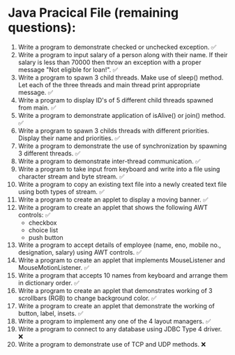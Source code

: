 # Java Pracical File (remaining questions):

1. Write a program to demonstrate checked or unchecked exception. :white_check_mark:
2. Write a program to input salary of a person along with their name. If their salary is less than 70000 then throw an exception with a proper message "Not eligible for loan!". :white_check_mark:
3. Write a program to spawn 3 child threads. Make use of sleep() method. Let each of the three threads and main thread print appropriate message. :white_check_mark:
4. Write a program to display ID's of 5 different child threads spawned from main. :white_check_mark:
5. Write a program to demonstrate application of isAlive() or join() method. :white_check_mark:
6. Write a program to spawn 3 childs threads with different priorities. Display their name and priorities. :white_check_mark:
7. Write a program to demonstrate the use of synchronization by spawning 3 different threads. :white_check_mark:
8. Write a program to demonstrate inter-thread communication. :white_check_mark:
9. Write a program to take input from keyboard and write into a file using character stream and byte stream. :white_check_mark:
10. Write a program to copy an existing text file into a newly created text file using both types of stream. :white_check_mark:
11. Write a program to create an applet to display a moving banner. :white_check_mark:
12. Write a program to create an applet that shows the following AWT controls: :white_check_mark:
	* checkbox
	* choice list
	* push button
13. Write a program to accept details of employee (name, eno, mobile no., designation, salary) using AWT controls. :white_check_mark:
14. Write a program to create an applet that implements MouseListener and MouseMotionListener. :white_check_mark:
15. Write a program that accepts 10 names from keyboard and arrange them in dictionary order. :white_check_mark:
16. Write a program to create an applet that demonstrates working of 3 scrollbars (RGB) to change background color. :white_check_mark:
17. Write a program to create an applet that demonstrate the working of button, label, insets. :white_check_mark:
18. Write a program to implement any one of the 4 layout managers. :white_check_mark:
19. Write a program to connect to any database using JDBC Type 4 driver. :x:
20. Write a program to demonstrate use of TCP and UDP methods. :x: